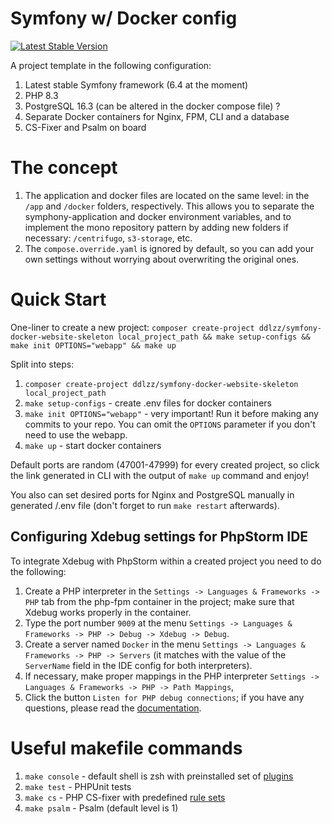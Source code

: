 # Symfony w/ Docker config

[![Latest Stable Version](https://poser.pugx.org/alyamovsky/symfony-docker-skeleton/version.svg)](https://packagist.org/packages/alyamovsky/symfony-docker-skeleton)

A project template in the following configuration:
1. Latest stable Symfony framework (6.4 at the moment)
2. PHP 8.3
3. PostgreSQL 16.3 (can be altered in the docker compose file) ?
4. Separate Docker containers for Nginx, FPM, CLI and a database
5. CS-Fixer and Psalm on board

# The concept

1. The application and docker files are located on the same level: in the `/app` and `/docker` folders, respectively. 
   This allows you to separate the symphony-application and docker environment variables, and to implement the mono 
   repository pattern by adding new folders if necessary: `/centrifugo`, `s3-storage`, etc.
2. The `compose.override.yaml` is ignored by default, so you can add your own settings without worrying about overwriting the original ones.

# Quick Start
One-liner to create a new project: `composer create-project ddlzz/symfony-docker-website-skeleton local_project_path && make setup-configs && make init OPTIONS="webapp" && make up`

Split into steps:
1. `composer create-project ddlzz/symfony-docker-website-skeleton local_project_path`
2. `make setup-configs` - create .env files for docker containers
3. `make init OPTIONS="webapp"` - very important! Run it before making any commits to your repo. You can omit the `OPTIONS` parameter if you don't need to use the webapp.
4. `make up` - start docker containers 

Default ports are random (47001-47999) for every created project, so click the link generated in CLI with the output of `make up` command and enjoy!

You also can set desired ports for Nginx and PostgreSQL manually in generated /.env file (don't forget to run `make restart` afterwards).

## Configuring Xdebug settings for PhpStorm IDE

To integrate Xdebug with PhpStorm within a created project you need to do the following:
1. Create a PHP interpreter in the `Settings -> Languages & Frameworks -> PHP` tab from the php-fpm container in the project; make sure that Xdebug works properly in the container.
2. Type the port number `9009` at the menu `Settings -> Languages & Frameworks -> PHP -> Debug -> Xdebug -> Debug`.
3. Create a server named `Docker` in the menu `Settings -> Languages & Frameworks -> PHP -> Servers` (it matches with the value of the `ServerName` field in the IDE config for both interpreters).
4. If necessary, make proper mappings in the PHP interpreter `Settings -> Languages & Frameworks -> PHP -> Path Mappings`,
5. Click the button `Listen for PHP debug connections`; if you have any questions, please read the [documentation](https://www.jetbrains.com/help/phpstorm/debugging-with-phpstorm-ultimate-guide.html).

# Useful makefile commands

1. `make console` - default shell is zsh with preinstalled set of [plugins](https://github.com/alyamovsky/symfony-docker-website-skeleton/blob/main/docker/configs/dev/php-cli/.zshrc)
2. `make test` - PHPUnit tests
3. `make cs` - PHP CS-fixer with predefined [rule sets](https://github.com/alyamovsky/symfony-docker-website-skeleton/blob/main/app/.php_cs.dist) 
4. `make psalm` - Psalm (default level is 1)
